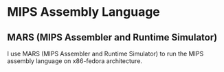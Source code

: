 # MIPS Assembly Language

## MARS (MIPS Assembler and Runtime Simulator)

I use MARS (MIPS Assembler and Runtime Simulator) to run the MIPS assembly language on x86-fedora architecture.


